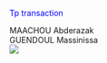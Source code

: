 
<p style="color: blue;"> Tp transaction</p>
MAACHOU Abderazak <br>
GUENDOUL Massinissa <br>
<img src="C:\Users\maach\OneDrive\Documents\1.png">

